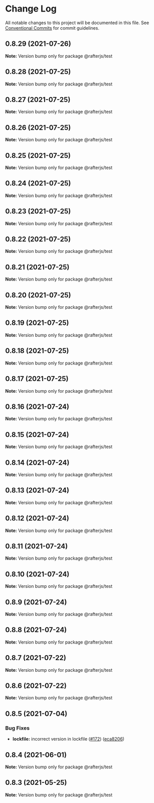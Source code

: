 # Change Log

All notable changes to this project will be documented in this file.
See [Conventional Commits](https://conventionalcommits.org) for commit guidelines.

## 0.8.29 (2021-07-26)

**Note:** Version bump only for package @rafterjs/test





## 0.8.28 (2021-07-25)

**Note:** Version bump only for package @rafterjs/test





## 0.8.27 (2021-07-25)

**Note:** Version bump only for package @rafterjs/test





## 0.8.26 (2021-07-25)

**Note:** Version bump only for package @rafterjs/test





## 0.8.25 (2021-07-25)

**Note:** Version bump only for package @rafterjs/test





## 0.8.24 (2021-07-25)

**Note:** Version bump only for package @rafterjs/test





## 0.8.23 (2021-07-25)

**Note:** Version bump only for package @rafterjs/test





## 0.8.22 (2021-07-25)

**Note:** Version bump only for package @rafterjs/test





## 0.8.21 (2021-07-25)

**Note:** Version bump only for package @rafterjs/test





## 0.8.20 (2021-07-25)

**Note:** Version bump only for package @rafterjs/test





## 0.8.19 (2021-07-25)

**Note:** Version bump only for package @rafterjs/test





## 0.8.18 (2021-07-25)

**Note:** Version bump only for package @rafterjs/test





## 0.8.17 (2021-07-25)

**Note:** Version bump only for package @rafterjs/test





## 0.8.16 (2021-07-24)

**Note:** Version bump only for package @rafterjs/test





## 0.8.15 (2021-07-24)

**Note:** Version bump only for package @rafterjs/test





## 0.8.14 (2021-07-24)

**Note:** Version bump only for package @rafterjs/test





## 0.8.13 (2021-07-24)

**Note:** Version bump only for package @rafterjs/test





## 0.8.12 (2021-07-24)

**Note:** Version bump only for package @rafterjs/test





## 0.8.11 (2021-07-24)

**Note:** Version bump only for package @rafterjs/test





## 0.8.10 (2021-07-24)

**Note:** Version bump only for package @rafterjs/test





## 0.8.9 (2021-07-24)

**Note:** Version bump only for package @rafterjs/test





## 0.8.8 (2021-07-24)

**Note:** Version bump only for package @rafterjs/test





## 0.8.7 (2021-07-22)

**Note:** Version bump only for package @rafterjs/test





## 0.8.6 (2021-07-22)

**Note:** Version bump only for package @rafterjs/test





## 0.8.5 (2021-07-04)


### Bug Fixes

* **lockfile:** incorrect version in lockfile ([#172](https://github.com/rafterjs/rafter/issues/172)) ([eca8206](https://github.com/rafterjs/rafter/commit/eca820680574c45714a5cf56560b5f41a1553fa1))





## 0.8.4 (2021-06-01)

**Note:** Version bump only for package @rafterjs/test

## 0.8.3 (2021-05-25)

**Note:** Version bump only for package @rafterjs/test
